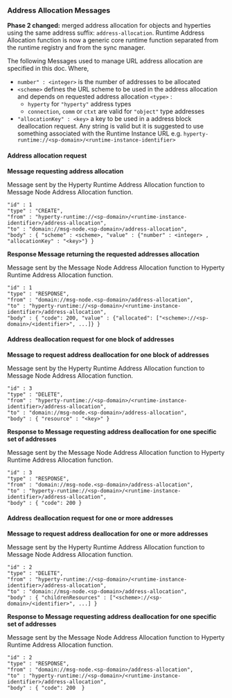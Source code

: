 ### Address Allocation Messages

**Phase 2 changed:** merged address allocation for objects and hyperties using the same address suffix: `address-allocation`. Runtime Address Allocation function is now a generic core runtime function separated from the runtime registry and from the sync manager.

The following Messages used to manage URL address allocation are specified in this doc. Where,

-	`number" : <integer>` is the number of addresses to be allocated
-	`<scheme>` defines the URL scheme to be used in the address allocation and depends on requested address allocation `<type>` :
	-	`hyperty` for `"hyperty"` address types
	-	`connection`, `comm` or `ctxt` are valid for `"object"` type addresses
-	`"allocationKey" : <key>` a key to be used in a address block deallocation request. Any string is valid but it is suggested to use something associated with the Runtime Instance URL e.g. `hyperty-runtime://<sp-domain>/<runtime-instance-identifier>`

#### Address allocation request


**Message requesting address allocation**

Message sent by the Hyperty Runtime Address Allocation function to Message Node Address Allocation function.

```
"id" : 1
"type" : "CREATE",
"from" : "hyperty-runtime://<sp-domain>/<runtime-instance-identifier>/address-allocation",
"to" : "domain://msg-node.<sp-domain>/address-allocation",
"body" : { "scheme" : <scheme>, "value" : {"number" : <integer> ,  "allocationKey" : "<key>"} }
```

**Response Message returning the requested addresses allocation**

Message sent by the Message Node Address Allocation function to Hyperty Runtime Address Allocation function.

```
"id" : 1
"type" : "RESPONSE",
"from" : "domain://msg-node.<sp-domain>/address-allocation",
"to" : "hyperty-runtime://<sp-domain>/<runtime-instance-identifier>/address-allocation",
"body" : { "code": 200, "value" : {"allocated": ["<scheme>://<sp-domain>/<identifier>", ...]} }
```

#### Address deallocation request for one block of addresses

**Message to request address deallocation for one block of addresses**

Message sent by the Hyperty Runtime Address Allocation function to Message Node Address Allocation function.

```
"id" : 3
"type" : "DELETE",
"from" : "hyperty-runtime://<sp-domain>/<runtime-instance-identifier>/address-allocation",
"to" : "domain://msg-node.<sp-domain>/address-allocation",
"body" : { "resource" : "<key>" }
```

**Response to Message requesting address deallocation for one specific set of addresses**

Message sent by the Message Node Address Allocation function to Hyperty Runtime Address Allocation function.

```
"id" : 3
"type" : "RESPONSE",
"from" : "domain://msg-node.<sp-domain>/address-allocation",
"to" : "hyperty-runtime://<sp-domain>/<runtime-instance-identifier>/address-allocation",
"body" : { "code": 200 }
```

#### Address deallocation request for one or more addresses

**Message to request address deallocation for one or more addresses**

Message sent by the Hyperty Runtime Address Allocation function to Message Node Address Allocation function.

```
"id" : 2
"type" : "DELETE",
"from" : "hyperty-runtime://<sp-domain>/<runtime-instance-identifier>/address-allocation",
"to" : "domain://msg-node.<sp-domain>/address-allocation",
"body" : { "childrenResources" : ["<scheme>://<sp-domain>/<identifier>", ...] }
```

**Response to Message requesting address deallocation for one specific set of addresses**

Message sent by the Message Node Address Allocation function to Hyperty Runtime Address Allocation function.

```
"id" : 2
"type" : "RESPONSE",
"from" : "domain://msg-node.<sp-domain>/address-allocation",
"to" : "hyperty-runtime://<sp-domain>/<runtime-instance-identifier>/address-allocation",
"body" : { "code": 200  }
```
